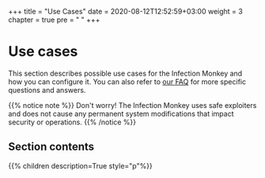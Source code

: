 +++
title = "Use Cases"
date = 2020-08-12T12:52:59+03:00
weight = 3
chapter = true
pre = "<i class='fas fa-map-marked-alt'></i> "
+++

# Use cases

This section describes possible use cases for the Infection Monkey and how you can configure it. 
You can also refer to [our FAQ](../../faq) for more specific questions and answers.

{{% notice note %}}
Don't worry! The Infection Monkey uses safe exploiters and does not cause any permanent system modifications that impact security or operations.
{{% /notice %}}

## Section contents

{{% children description=True style="p"%}}
